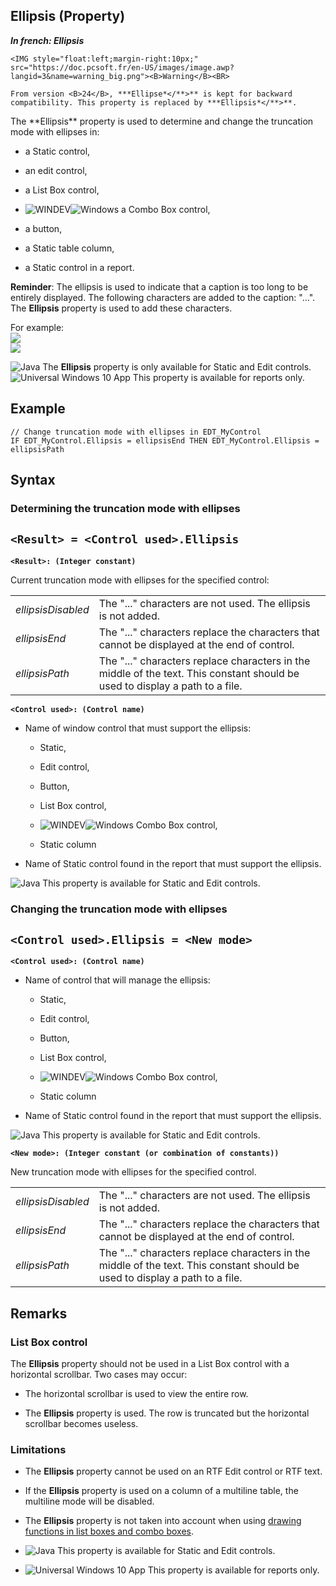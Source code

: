 


## Ellipsis (Property)

***In french: Ellipsis***
	

<DIV class="specObsolete">
	<IMG style="float:left;margin-right:10px;" src="https://doc.pcsoft.fr/en-US/images/image.awp?langid=3&name=warning_big.png"><B>Warning</B><BR>
	From version <B>24</B>, ***Ellipse*</**>** is kept for backward compatibility. This property is replaced by ***Ellipsis*</**>**.
</DIV><a name="XUse"></a>
<a name="Use"></a>
<a name="description"></a>
The **Ellipsis** property is used to determine and change the truncation mode with ellipses in: 

- a Static control,

- an edit control, 

- a List Box control,

- ![WINDEV](https://doc.pcsoft.fr/ext/images/us/WD.png)![Windows](https://doc.pcsoft.fr/ext/images/us/WINDOWS.png) a Combo Box control,

- a button,

- a Static table column,

- a Static control in a report.




**Reminder**: The ellipsis is used to indicate that a caption is too long to be entirely displayed. The following characters are added to the caption: "...". The **Ellipsis** property is used to add these characters.

For example:<br>![](https://doc.pcsoft.fr/en-US/images/image.awp?langid=3&name=EllipseFin.gif)<br>![](https://doc.pcsoft.fr/en-US/images/image.awp?langid=3&name=EllipseChemin.gif)


![Java](https://doc.pcsoft.fr/ext/images/us/JAVA.png) The **Ellipsis** property is only available for Static and Edit controls.![Universal Windows 10 App](https://doc.pcsoft.fr/ext/images/us/UNIVERSALAPP.png) This property is available for reports only. 
<a name="Example1"></a>
<a name="sample_code"></a>

## Example


```wl
// Change truncation mode with ellipses in EDT_MyControl
IF EDT_MyControl.Ellipsis = ellipsisEnd THEN EDT_MyControl.Ellipsis = ellipsisPath
```

<a name="XSYNTAX"></a>
<a name="SYNTAX1"></a>

## Syntax

### Determining the truncation mode with ellipses

`<Result> = <Control used>.Ellipsis`
---

**`<Result>: (Integer constant)`**

Current truncation mode with ellipses for the specified control: 


|   |   |
| --- | --- |
| *ellipsisDisabled* | The "..." characters are not used. The ellipsis is not added. |
| *ellipsisEnd* | The "..." characters replace the characters that cannot be displayed at the end of control. |
| *ellipsisPath* | The "..." characters replace characters in the middle of the text. This constant should be used to display a path to a file. |



**`<Control used>: (Control name)`**



- Name of window control that must support the ellipsis: 

	- Static, 

	- Edit control,

	- Button,

	- List Box control, 

	- ![WINDEV](https://doc.pcsoft.fr/ext/images/us/WD.png)![Windows](https://doc.pcsoft.fr/ext/images/us/WINDOWS.png) Combo Box control,

	- Static column




- Name of Static control found in the report that must support the ellipsis.


![Java](https://doc.pcsoft.fr/ext/images/us/JAVA.png) This property is available for Static and Edit controls.


<a name="SYNTAX2"></a>

### Changing the truncation mode with ellipses

`<Control used>.Ellipsis = <New mode>`
---

**`<Control used>: (Control name)`**



- Name of control that will manage the ellipsis: 

	- Static, 

	- Edit control,

	- Button,

	- List Box control, 

	- ![WINDEV](https://doc.pcsoft.fr/ext/images/us/WD.png)![Windows](https://doc.pcsoft.fr/ext/images/us/WINDOWS.png) Combo Box control,

	- Static column




- Name of Static control found in the report that must support the ellipsis.


![Java](https://doc.pcsoft.fr/ext/images/us/JAVA.png) This property is available for Static and Edit controls.

**`<New mode>: (Integer constant (or combination of constants))`**

New truncation mode with ellipses for the specified control.


|   |   |
| --- | --- |
| *ellipsisDisabled* | The "..." characters are not used. The ellipsis is not added. |
| *ellipsisEnd* | The "..." characters replace the characters that cannot be displayed at the end of control. |
| *ellipsisPath* | The "..." characters replace characters in the middle of the text. This constant should be used to display a path to a file. |





<a name="NOTE0"></a>
<a name="NOTE0_1"></a>

## Remarks


### List Box control
<a name="list_box_control_ELTPARAGRAPHE000189"></a>

The **Ellipsis** property should not be used in a List Box control with a horizontal scrollbar. Two cases may occur:  

- The horizontal scrollbar is used to view the entire row.

- The **Ellipsis** property is used. The row is truncated but the horizontal scrollbar becomes useless.



<a name="NOTE0_2"></a>


### Limitations
<a name="limitations_ELTPARAGRAPHE000203"></a>

- The **Ellipsis** property cannot be used on an RTF Edit control or RTF text.

- If the **Ellipsis** property is used on a column of a multiline table, the multiline mode will be disabled.

- The **Ellipsis** property is not taken into account when using [drawing functions in list boxes and combo boxes](../WDLang1/3029028.md).

- ![Java](https://doc.pcsoft.fr/ext/images/us/JAVA.png) This property is available for Static and Edit controls.

- ![Universal Windows 10 App](https://doc.pcsoft.fr/ext/images/us/UNIVERSALAPP.png) This property is available for reports only.





